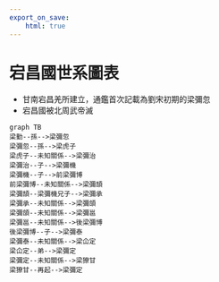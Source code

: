 ```yaml
---
export_on_save:
    html: true
---
```


# 宕昌國世系圖表

- 甘南宕昌羌所建立，通鑑首次記載為劉宋初期的梁彌忽
- 宕昌國被北周武帝滅

```mermaid
graph TB
梁勤--孫-->梁彌忽
梁彌忽--孫-->梁虎子
梁虎子--未知關係-->梁彌治
梁彌治--子-->梁彌機
梁彌機--子-->前梁彌博
前梁彌博--未知關係-->梁彌頡
梁彌頡--梁彌機兄子-->梁彌承
梁彌承--未知關係-->梁彌頜
梁彌頜--未知關係-->梁彌邕
梁彌邕--未知關係-->後梁彌博
後梁彌博--子-->梁彌泰
梁彌泰--未知關係-->梁仚定
梁仚定--弟-->梁彌定
梁彌定--未知關係-->梁獠甘
梁獠甘--再起-->梁彌定
```